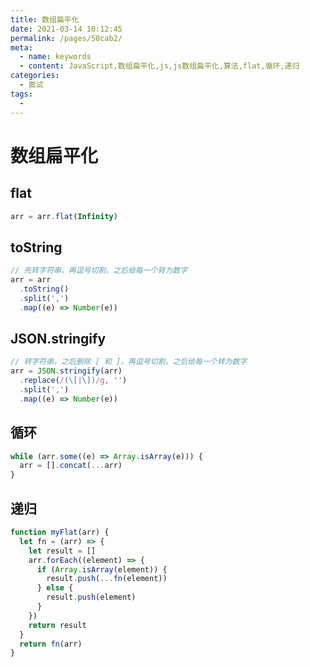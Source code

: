 ```yaml
---
title: 数组扁平化
date: 2021-03-14 10:12:45
permalink: /pages/50cab2/
meta:
  - name: keywords
  - content: JavaScript,数组扁平化,js,js数组扁平化,算法,flat,循环,递归
categories:
  - 面试
tags:
  -
---
```


# 数组扁平化

## flat

```js
arr = arr.flat(Infinity)
```

## toString

```js
// 先转字符串，再逗号切割，之后给每一个转为数字
arr = arr
  .toString()
  .split(',')
  .map((e) => Number(e))
```

## JSON.stringify

```js
// 转字符串，之后删除 [ 和 ]，再逗号切割，之后给每一个转为数字
arr = JSON.stringify(arr)
  .replace(/(\[|\])/g, '')
  .split(',')
  .map((e) => Number(e))
```

## 循环

```js
while (arr.some((e) => Array.isArray(e))) {
  arr = [].concat(...arr)
}
```

## 递归

```js
function myFlat(arr) {
  let fn = (arr) => {
    let result = []
    arr.forEach((element) => {
      if (Array.isArray(element)) {
        result.push(...fn(element))
      } else {
        result.push(element)
      }
    })
    return result
  }
  return fn(arr)
}
```
